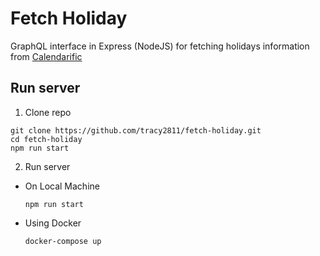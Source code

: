 # Fetch Holiday

GraphQL interface in Express (NodeJS) for fetching holidays information from [Calendarific](https://calendarific.com/)

## Run server

1. Clone repo

  ```
  git clone https://github.com/tracy2811/fetch-holiday.git
  cd fetch-holiday
  npm run start
  ```

2. Run server

  * On Local Machine

    ```
    npm run start
    ```

  * Using Docker

    ```
    docker-compose up
    ```
